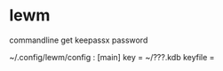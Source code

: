 lewm
====

commandline get keepassx password 

~/.config/lewm/config :
[main]
key = ~/???.kdb
keyfile = 
